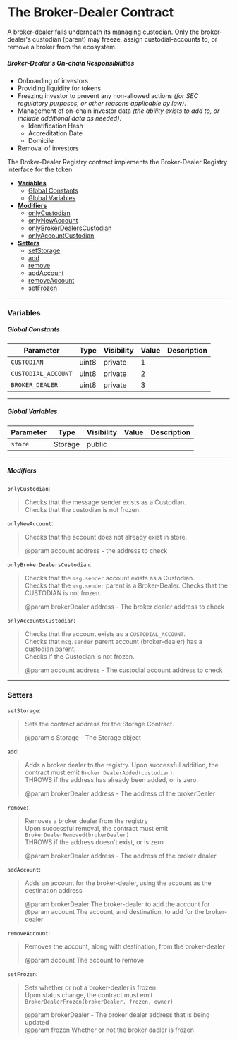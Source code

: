 
# The Broker-Dealer Contract
A broker-dealer falls underneath its managing custodian. Only the broker-dealer's custodian (parent) may freeze, assign custodial-accounts to, or remove a broker from the ecosystem.

##### Broker-Dealer's On-chain Responsibilities

 - Onboarding of investors
 - Providing liquidity for tokens
 - Freezing investor to prevent any non-allowed actions _(for SEC regulatory purposes, or other reasons applicable by law)_.
 - Management of on-chain investor data _(the ability exists to add to, or include additional data as needed)_.
   - Identification Hash
   - Accreditation Date
   - Domicile
 - Removal of investors

The Broker-Dealer Registry contract implements the Broker-Dealer Registry interface for the token.

* **[Variables](#variables)**
  * [Global Constants](#globalconstants)
  * [Global Variables](#globalvariables)
* **[Modifiers](#modifiers)**
    * [onlyCustodian](#modifieronlycustodian)
    * [onlyNewAccount](#modifieronlynewaccount)
    * [onlyBrokerDealersCustodian](#modifieronlybrokerdealerscustodian)
    * [onlyAccountCustodian](#modifieronlyaccountscustodian)
* **[Setters](#setters)**
    * [setStorage](#settersetstorage)
    * [add](#setteradd)
    * [remove](#setterremove)
    * [addAccount](#setteraddaccount)
    * [removeAccount](#setterremoveaccount)
    * [setFrozen](#settersetfrozen)


____
<a id="variables"></a>
### Variables

<a id="globalconstants"></a>
##### Global Constants
Parameter           | Type       | Visibility    | Value   | Description
--------------------------- | ------- | ------------- | --------------- | ----------------
`CUSTODIAN`                 | uint8   | private       | 1               |
`CUSTODIAL_ACCOUNT`         | uint8   | private       | 2               |
`BROKER_DEALER    `         | uint8   | private       | 3               |

____

<a id="globalvariables"></a>
##### Global Variables
Parameter           | Type       | Visibility    | Value   | Description
------------------- | ---------- | ------------- | ------- | -----------------------
`store`             | Storage    | public        |         |
____

<a id="modifiers"></a>
##### Modifiers
<a id="modifieronlycustodian"></a>
`onlyCustodian`:
> Checks that the message sender exists as a Custodian.  
> Checks that the custodian is not frozen.  

<a id="modifieronlynewaccount"></a>
`onlyNewAccount`:
> Checks that the account does not already exist in store.
>
> @param account address - the address to check

<a id="modifieronlybrokerdealerscustodian"></a>
`onlyBrokerDealersCustodian`:
> Checks that the `msg.sender` account exists as a Custodian.  
> Checks that the `msg.sender` parent is a Broker-Dealer.
> Checks that the CUSTODIAN is not frozen.
>
> @param brokerDealer address - The broker dealer address to check  

<a id="modifieronlyaccountscustodian"></a>
`onlyAccountsCustodian`:
> Checks that the account exists as a `CUSTODIAL_ACCOUNT`.  
> Checks that `msg.sender` parent account (broker-dealer) has a custodian parent.  
> Checks if the Custodian is not frozen.
>
> @param account address - The custodial account address to check


-----
<a id="setters"></a>
### Setters

<a id="settersetstorage"></a>
`setStorage`:
> Sets the contract address for the Storage Contract.
>
> @param s Storage - The Storage object


<a id="setteradd"></a>
`add`:
>  Adds a broker dealer to the registry.
>  Upon successful addition, the contract must emit `Broker DealerAdded(custodian)`.  
>  THROWS if the address has already been added, or is zero.
>
>  @param brokerDealer address - The address of the brokerDealer


<a id="setterremove"></a>
`remove`:
>  Removes a broker dealer from the registry  
>  Upon successful removal, the contract must emit `BrokerDealerRemoved(brokerDealer)`  
>  THROWS if the address doesn't exist, or is zero  
>
>  @param brokerDealer address - The address of the broker dealer

<a id="setteraddaccount"></a>
`addAccount`:
>  Adds an account for the broker-dealer, using the account as the destination address
>
>  @param brokerDealer The broker-dealer to add the account for  
>  @param account The account, and destination, to add for the broker-dealer


<a id="setterremoveaccount"></a>
`removeAccount`:
>  Removes the account, along with destination, from the broker-dealer
>
>  @param account The account to remove



<a id="settersetfrozen"></a>
`setFrozen`:
>  Sets whether or not a broker-dealer is frozen  
>  Upon status change, the contract must emit `BrokerDealerFrozen(brokerDealer, frozen, owner)`  
>
>  @param brokerDealer - The broker dealer address that is being updated  
>  @param frozen Whether or not the broker daeler is frozen
